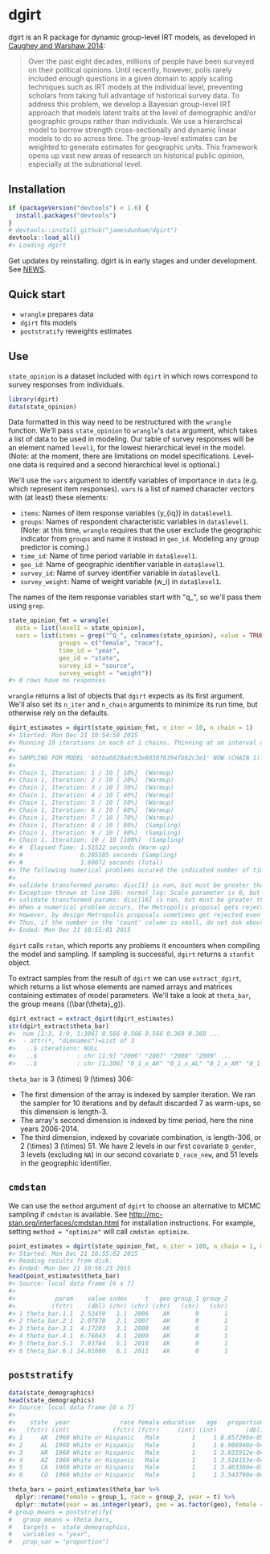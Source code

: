 <!-- README.md is generated from README.Rmd. Please edit that file -->
dgirt
=====

dgirt is an R package for dynamic group-level IRT models, as developed in [Caughey and Warshaw 2014](http://pan.oxfordjournals.org/content/early/2015/02/04/pan.mpu021.full.pdf+html):

> Over the past eight decades, millions of people have been surveyed on their political opinions. Until recently, however, polls rarely included enough questions in a given domain to apply scaling techniques such as IRT models at the individual level, preventing scholars from taking full advantage of historical survey data. To address this problem, we develop a Bayesian group-level IRT approach that models latent traits at the level of demographic and/or geographic groups rather than individuals. We use a hierarchical model to borrow strength cross-sectionally and dynamic linear models to do so across time. The group-level estimates can be weighted to generate estimates for geographic units. This framework opens up vast new areas of research on historical public opinion, especially at the subnational level.

Installation
------------

``` r
if (packageVersion("devtools") < 1.6) {
  install.packages("devtools")
}
# devtools::install_github("jamesdunham/dgirt")
devtools::load_all()
#> Loading dgirt
```

Get updates by reinstalling. dgirt is in early stages and under development. See [NEWS](NEWS.md).

Quick start
-----------

-   `wrangle` prepares data
-   `dgirt` fits models
-   `poststratify` reweights estimates

Use
---

`state_opinion` is a dataset included with `dgirt` in which rows correspond to survey responses from individuals.

``` r
library(dgirt)
data(state_opinion)
```

Data formatted in this way need to be restructured with the `wrangle` function. We'll pass `state_opinion` to `wrangle`'s `data` argument, which takes a list of data to be used in modeling. Our table of survey responses will be an element named `level1`, for the lowest hierarchical level in the model. (Note: at the moment, there are limitations on model specifications. Level-one data is required and a second hierarchical level is optional.)

We'll use the `vars` argument to identify variables of importance in `data` (e.g. which represent item responses). `vars` is a list of named character vectors with (at least) these elements:

-   `items`: Names of item response variables \(y_{iq}\) in `data$level1`.
-   `groups`: Names of respondent characteristic variables in `data$level1`. (Note: at this time, `wrangle` requires that the user exclude the geographic indicator from `groups` and name it instead in `geo_id`. Modeling any group predictor is coming.)
-   `time_id`: Name of time period variable in `data$level1`.
-   `geo_id`: Name of geographic identifier variable in `data$level1`.
-   `survey_id`: Name of survey identifier variable in `data$level1`.
-   `survey_weight`: Name of weight variable \(w_i\) in `data$level1`.

The names of the item response variables start with "q\_", so we'll pass them using `grep`.

``` r
state_opinion_fmt = wrangle(
  data = list(level1 = state_opinion),
  vars = list(items = grep("^Q_", colnames(state_opinion), value = TRUE),
              groups = c("female", "race"),
              time_id = "year",
              geo_id = "state",
              survey_id = "source",
              survey_weight = "weight"))
#> 0 rows have no responses
```

`wrangle` returns a list of objects that `dgirt` expects as its first argument. We'll also set its `n_iter` and `n_chain` arguments to minimize its run time, but otherwise rely on the defaults.

``` r
dgirt_estimates = dgirt(state_opinion_fmt, n_iter = 10, n_chain = 1)
#> Started: Mon Dec 21 10:54:58 2015
#> Running 10 iterations in each of 1 chains. Thinning at an interval of 1 with 7 adaptation iterations.
#> 
#> SAMPLING FOR MODEL '605ba6820a8c93e8038f6394fbb2c3e1' NOW (CHAIN 1).
#> 
#> Chain 1, Iteration: 1 / 10 [ 10%]  (Warmup)
#> Chain 1, Iteration: 2 / 10 [ 20%]  (Warmup)
#> Chain 1, Iteration: 3 / 10 [ 30%]  (Warmup)
#> Chain 1, Iteration: 4 / 10 [ 40%]  (Warmup)
#> Chain 1, Iteration: 5 / 10 [ 50%]  (Warmup)
#> Chain 1, Iteration: 6 / 10 [ 60%]  (Warmup)
#> Chain 1, Iteration: 7 / 10 [ 70%]  (Warmup)
#> Chain 1, Iteration: 8 / 10 [ 80%]  (Sampling)
#> Chain 1, Iteration: 9 / 10 [ 90%]  (Sampling)
#> Chain 1, Iteration: 10 / 10 [100%]  (Sampling)
#> #  Elapsed Time: 1.51522 seconds (Warm-up)
#> #                0.285505 seconds (Sampling)
#> #                1.80072 seconds (Total)
#> The following numerical problems occured the indicated number of times after warmup on chain 1
#>                                                                                      count
#> validate transformed params: disc[1] is nan, but must be greater than or equal to 0      4
#> Exception thrown at line 196: normal_log: Scale parameter is 0, but must be > 0!         1
#> validate transformed params: disc[18] is nan, but must be greater than or equal to 0     1
#> When a numerical problem occurs, the Metropolis proposal gets rejected.
#> However, by design Metropolis proposals sometimes get rejected even when there are no numerical problems.
#> Thus, if the number in the 'count' column is small, do not ask about this message on stan-users.
#> Ended: Mon Dec 21 10:55:01 2015
```

`dgirt` calls `rstan`, which reports any problems it encounters when compiling the model and sampling. If sampling is successful, `dgirt` returns a `stanfit` object.

To extract samples from the result of `dgirt` we can use `extract_dgirt`, which returns a list whose elements are named arrays and matrices containing estimates of model parameters. We'll take a look at `theta_bar`, the group means (\(\bar{\theta}_g\)).

``` r
dgirt_extract = extract_dgirt(dgirt_estimates)
str(dgirt_extract$theta_bar)
#>  num [1:3, 1:9, 1:306] 0.566 0.566 0.566 0.369 0.369 ...
#>  - attr(*, "dimnames")=List of 3
#>   ..$ iterations: NULL
#>   ..$           : chr [1:9] "2006" "2007" "2008" "2009" ...
#>   ..$           : chr [1:306] "0_1_x_AK" "0_1_x_AL" "0_1_x_AR" "0_1_x_AZ" ...
```

`theta_bar` is 3 \(\times\) 9 \(\times\) 306:

-   The first dimension of the array is indexed by sampler iteration. We ran the sampler for 10 iterations and by default discarded 7 as warm-ups, so this dimension is length-3.
-   The array's second dimension is indexed by time period, here the nine years 2006-2014.
-   The third dimension, indexed by covariate combination, is length-306, or 2 \(\times\) 3 \(\times\) 51. We have 2 levels in our first covariate `D_gender`, 3 levels (excluding `NA`) in our second covariate `D_race_new`, and 51 levels in the geographic identifier.

`cmdstan`
---------

We can use the `method` argument of `dgirt` to choose an alternative to MCMC sampling if `cmdstan` is available. See <http://mc-stan.org/interfaces/cmdstan.html> for installation instructions. For example, setting `method = "optimize"` will call `cmdstan optimize`.

``` r
point_estimates = dgirt(state_opinion_fmt, n_iter = 100, n_chain = 1, method = "optimize", init_range = 0.5)
#> Started: Mon Dec 21 10:55:02 2015
#> Reading results from disk.
#> Ended: Mon Dec 21 10:56:23 2015
head(point_estimates$theta_bar)
#> Source: local data frame [6 x 7]
#> 
#>           param    value index     t   geo group_1 group_2
#>          (fctr)    (dbl) (chr) (chr) (chr)   (chr)   (chr)
#> 1 theta_bar.1.1  2.52459   1.1  2006    AK       0       1
#> 2 theta_bar.2.1  2.07878   2.1  2007    AK       0       1
#> 3 theta_bar.3.1  4.17203   3.1  2008    AK       0       1
#> 4 theta_bar.4.1  6.76043   4.1  2009    AK       0       1
#> 5 theta_bar.5.1  7.93784   5.1  2010    AK       0       1
#> 6 theta_bar.6.1 14.81080   6.1  2011    AK       0       1
```

`poststratify`
--------------

``` r
data(state_demographics)
head(state_demographics)
#> Source: local data frame [6 x 7]
#> 
#>    state  year              race female education   age   proportion
#>   (fctr) (int)            (fctr) (fctr)     (int) (int)        (dbl)
#> 1     AK  1960 White or Hispanic   Male         1     1 8.857296e-05
#> 2     AL  1960 White or Hispanic   Male         1     1 6.986948e-04
#> 3     AR  1960 White or Hispanic   Male         1     1 3.831912e-04
#> 4     AZ  1960 White or Hispanic   Male         1     1 3.518153e-04
#> 5     CA  1960 White or Hispanic   Male         1     1 3.463380e-03
#> 6     CO  1960 White or Hispanic   Male         1     1 3.543790e-04
```

``` r
theta_bars = point_estimates$theta_bar %>%
  dplyr::rename(female = group_1, race = group_2, year = t) %>%
  dplyr::mutate(year = as.integer(year), geo = as.factor(geo), female = as.factor(female), race = as.factor(race))
# group_means = poststratify(
#   group_means = theta_bars,
#   targets =  state_demographics, 
#   variables = "year",
#   prop_var = "proportion")
```
